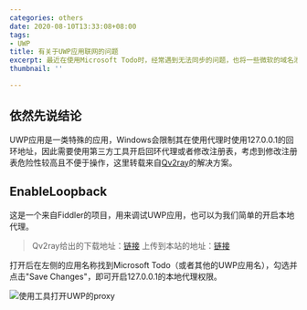 ```yaml
---
categories: others
date: 2020-08-10T13:33:08+08:00
tags:
- UWP
title: 有关于UWP应用联网的问题
excerpt: 最近在使用Microsoft Todo时，经常遇到无法同步的问题，也将一些微软的域名添加到了PAC，但仍然没有效果，于是想到了翻阅代理的issues。
thumbnail: ''

---
```

## 依然先说结论

UWP应用是一类特殊的应用，Windows会限制其在使用代理时使用127.0.0.1的回环地址，因此需要使用第三方工具开启回环代理或者修改注册表，考虑到修改注册表危险性较高且不便于操作，这里转载来自[Qv2ray](https://qv2ray.net/getting-started/step4.html#%E4%BD%BF%E7%94%A8%E7%B3%BB%E7%BB%9F%E4%BB%A3%E7%90%86)的解决方案。

## EnableLoopback

这是一个来自Fiddler的项目，用来调试UWP应用，也可以为我们简单的开启本地代理。

> Qv2ray给出的下载地址：[链接](https://qv2ray.net/EnableLoopback.zip)
> 上传到本站的地址：[链接](https://x.arcto.xyz/E2itoL/EnableLoopback.exe)

打开后在左侧的应用名称找到Microsoft Todo（或者其他的UWP应用名），勾选并点击"Save Changes"，即可开启127.0.0.1的本地代理权限。

![使用工具打开UWP的proxy](https://x.arcto.xyz/PSvgEE/enable-uwp-proxy.png)